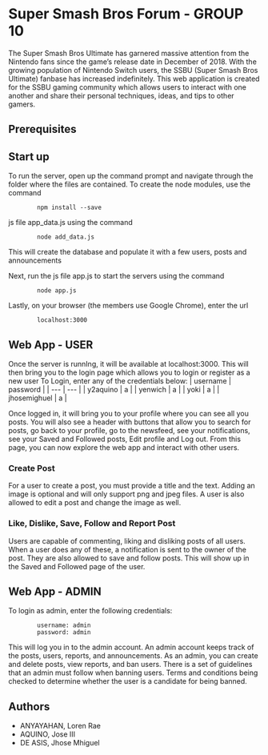 # Super Smash Bros Forum - GROUP 10
The Super Smash Bros Ultimate has garnered massive attention from the Nintendo fans since the game’s release date in December of 2018. With the growing population of Nintendo Switch users, the SSBU (Super Smash Bros Ultimate) fanbase has increased indefinitely. This web application is created for the SSBU gaming community which allows users to interact with one another and share their personal techniques, ideas, and tips to other gamers. 

## Prerequisites

## Start up
To run the server, open up the command prompt and navigate through the folder where the files are contained. To create the node modules, use the command 

            npm install --save

js file app_data.js using the command

            node add_data.js
This will create the database and populate it with a few users, posts and announcements

Next, run the js file app.js to start the servers using the command

            node app.js
Lastly, on your browser (the members use Google Chrome), enter the url

            localhost:3000
## Web App - USER
Once the server is runnIng, it will be available at localhost:3000. This will then bring you to the login page which allows you to login or register as a new user
To Login, enter any of the credentials below:
| username | password |
| --- | --- |
| y2aquino | a |
| yenwich | a |
| yoki | a |
| jhosemighuel | a |

Once logged in, it will bring you to your profile where you can see all you posts. You will also see a header with buttons that allow you to search for posts, go back to your profile, go to the newsfeed, see your notifications, see your Saved and Followed posts, Edit profile and Log out. From this page, you can now explore the web app and interact with other users.
### Create Post
For a user to create a post, you must provide a title and the text. Adding an image is optional and will only support png and jpeg files. A user is also allowed to edit a post and change the image as well. 

### Like, Dislike, Save, Follow and Report Post
Users are capable of commenting, liking and disliking posts of all users. When a user does any of these, a notification is sent to the owner of the post. They are also allowed to save and follow posts. This will show up in the Saved and Followed page of the user.

## Web App - ADMIN
To login as admin, enter the following credentials:

            username: admin
            password: admin
            
This will log you in to the admin account. An admin account keeps track of the posts, users, reports, and announcements. As an admin, you can create and delete posts, view reports, and ban users. There is a set of guidelines that an admin must follow when banning users. Terms and conditions being checked to determine whether the user is a candidate for being banned.

## Authors
- ANYAYAHAN, Loren Rae
- AQUINO, Jose III
- DE ASIS, Jhose Mhiguel
